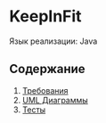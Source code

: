 
# KeepInFit

Язык реализации: Java

## Cодержание
 1. [Требования](./Documents/Requirements.md) 
 2. [UML Диаграммы](./Documents/Diagrams/README.md) 
 2. [Тесты](./Documents/Diagrams/Tests/Test%20plan.md) 
